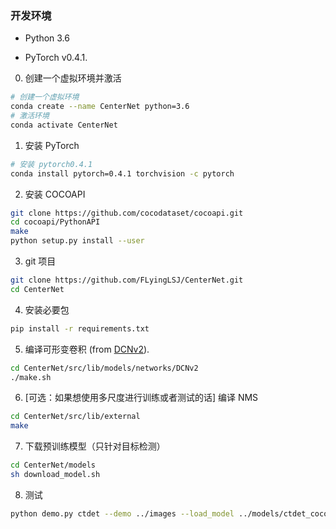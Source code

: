 ### 开发环境

- Python 3.6

- PyTorch v0.4.1.  

  

0. 创建一个虚拟环境并激活

```bash
# 创建一个虚拟环境
conda create --name CenterNet python=3.6
# 激活环境
conda activate CenterNet
```



1. 安装 PyTorch

```bash
# 安装 pytorch0.4.1
conda install pytorch=0.4.1 torchvision -c pytorch
```

2. 安装 COCOAPI

```bash
git clone https://github.com/cocodataset/cocoapi.git 
cd cocoapi/PythonAPI
make
python setup.py install --user
```



3. git 项目

```bash
git clone https://github.com/FLyingLSJ/CenterNet.git
cd CenterNet

```

4. 安装必要包

```bash
pip install -r requirements.txt
```

5. 编译可形变卷积 (from [DCNv2](https://github.com/CharlesShang/DCNv2/tree/pytorch_0.4)). 

```bash
cd CenterNet/src/lib/models/networks/DCNv2
./make.sh
```

6. [可选：如果想使用多尺度进行训练或者测试的话] 编译 NMS

```bash
cd CenterNet/src/lib/external
make
```

7. 下载预训练模型（只针对目标检测）

```bash
cd CenterNet/models
sh download_model.sh
```

8. 测试

```bash
python demo.py ctdet --demo ../images --load_model ../models/ctdet_coco_dla_2x.pth --debug -1
```







